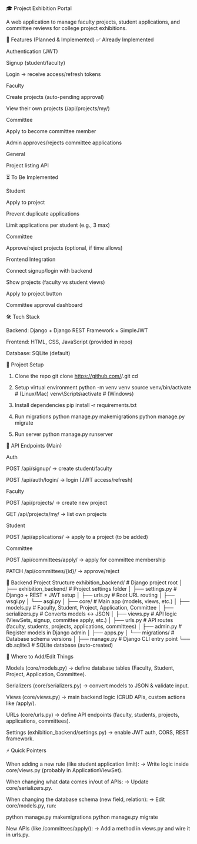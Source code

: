 🎓 Project Exhibition Portal

A web application to manage faculty projects, student applications, and committee reviews for college project exhibitions.

🚀 Features (Planned & Implemented)
✅ Already Implemented

Authentication (JWT)

  Signup (student/faculty)

  Login → receive access/refresh tokens

Faculty

  Create projects (auto-pending approval)

  View their own projects (/api/projects/my/)

Committee

  Apply to become committee member

  Admin approves/rejects committee applications

General

  Project listing API



⏳ To Be Implemented

Student

 Apply to project

 Prevent duplicate applications

 Limit applications per student (e.g., 3 max)

Committee

 Approve/reject projects (optional, if time allows)


Frontend Integration

 Connect signup/login with backend

 Show projects (faculty vs student views)

 Apply to project button

 Committee approval dashboard


🛠 Tech Stack

Backend: Django + Django REST Framework + SimpleJWT

Frontend: HTML, CSS, JavaScript (provided in repo)

Database: SQLite (default)


📂 Project Setup
1. Clone the repo
git clone https://github.com/<your-username>/<repo-name>.git
cd <repo-name>

2. Setup virtual environment
python -m venv venv
source venv/bin/activate   # (Linux/Mac)
venv\Scripts\activate      # (Windows)

3. Install dependencies
pip install -r requirements.txt

4. Run migrations
python manage.py makemigrations
python manage.py migrate

5. Run server
python manage.py runserver


🔑 API Endpoints (Main)

Auth

 POST /api/signup/ → create student/faculty

 POST /api/auth/login/ → login (JWT access/refresh)

Faculty

 POST /api/projects/ → create new project

 GET /api/projects/my/ → list own projects

Student

 POST /api/applications/ → apply to a project (to be added)

Committee

 POST /api/committees/apply/ → apply for committee membership

 PATCH /api/committees/{id}/ → approve/reject



📂 Backend Project Structure
exhibition_backend/                # Django project root
│
├── exhibition_backend/            # Project settings folder
│   ├── settings.py                # Django + REST + JWT setup
│   ├── urls.py                    # Root URL routing
│   ├── wsgi.py
│   └── asgi.py
│
├── core/                          # Main app (models, views, etc.)
│   ├── models.py                  # Faculty, Student, Project, Application, Committee
│   ├── serializers.py             # Converts models <-> JSON
│   ├── views.py                   # API logic (ViewSets, signup, committee apply, etc.)
│   ├── urls.py                    # API routes (faculty, students, projects, applications, committees)
│   ├── admin.py                   # Register models in Django admin
│   ├── apps.py
│   └── migrations/                # Database schema versions
│
├── manage.py                      # Django CLI entry point
└── db.sqlite3                     # SQLite database (auto-created)



🔑 Where to Add/Edit Things

 Models (core/models.py) → define database tables (Faculty, Student, Project, Application, Committee).

 Serializers (core/serializers.py) → convert models to JSON & validate input.

 Views (core/views.py) → main backend logic (CRUD APIs, custom actions like /apply/).

 URLs (core/urls.py) → define API endpoints (faculty, students, projects, applications, committees).

 Settings (exhibition_backend/settings.py) → enable JWT auth, CORS, REST framework.



⚡ Quick Pointers 

When adding a new rule (like student application limit):
→ Write logic inside core/views.py (probably in ApplicationViewSet).

When changing what data comes in/out of APIs:
→ Update core/serializers.py.

When changing the database schema (new field, relation):
→ Edit core/models.py, run:

python manage.py makemigrations
python manage.py migrate


New APIs (like /committees/apply/):
→ Add a method in views.py and wire it in urls.py.